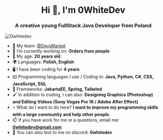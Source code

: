 <h1 align="center">Hi 👋, I'm 0WhiteDev</h1>
<h3 align="center">A creative young FullStack Java Developer from Poland</h3>

<p align="left"> <img src="https://komarev.com/ghpvc/?username=0whitedev&label=Profile%20views&color=0e75b6&style=flat" alt="0whitedev" /> </p>

- 💎 My team: [@DevsMarket](https://github.com/DEVS-MARKET)
- 🔭 I’m currently working on: **Orders from people**
- 🔞 My age: **20 years old**
- 🌍 Languages: **Polish, English**
- 🖥️ I have been coding for **4 years**
- ⌨️ Programming languages I use / Coding in: **Java, Python, C#, CSS, JavaScript, SQL**
- 🎲 Frameworks: **JakartaEE, Spring, Tailwind**
- 🖌️ In addition to coding, I can also: **Designing Graphics (Photoshop) and Editing Videos (Sony Vegas Pro 16 / Adobe After Effect)**
- ⚡️ What do I want to do here? **I want to improve my programming skills with a large community and help other people.**
- 📫 If you have work for me or a questions, email me: **0whitedev@gmail.com**
- 👾 You can also text to me on discord: **0whitedev**
